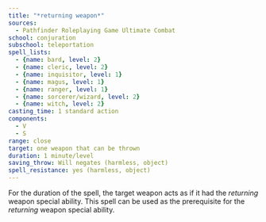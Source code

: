 ```yaml
---
title: "*returning weapon*"
sources:
  - Pathfinder Roleplaying Game Ultimate Combat
school: conjuration
subschool: teleportation
spell_lists:
  - {name: bard, level: 2}
  - {name: cleric, level: 2}
  - {name: inquisitor, level: 1}
  - {name: magus, level: 1}
  - {name: ranger, level: 1}
  - {name: sorcerer/wizard, level: 2}
  - {name: witch, level: 2}
casting_time: 1 standard action
components:
  - V
  - S
range: close
target: one weapon that can be thrown
duration: 1 minute/level
saving_throw: Will negates (harmless, object)
spell_resistance: yes (harmless, object)
---
```


For the duration of the spell, the target weapon acts as if it had the *returning* weapon special ability. This spell can be used as the prerequisite for the *returning* weapon special ability.

